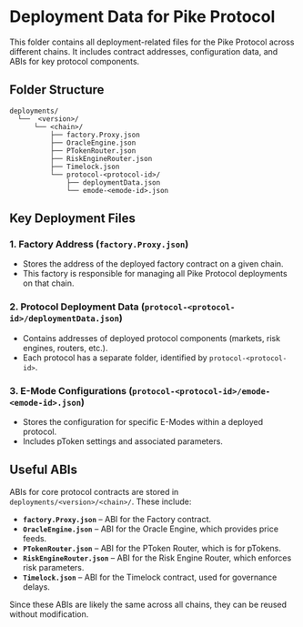# Deployment Data for Pike Protocol

This folder contains all deployment-related files for the Pike Protocol across different chains. It includes contract addresses, configuration data, and ABIs for key protocol components.

## Folder Structure

```
deployments/
  └──  <version>/
      └── <chain>/
          ├── factory.Proxy.json
          ├── OracleEngine.json
          ├── PTokenRouter.json
          ├── RiskEngineRouter.json
          ├── Timelock.json
          └── protocol-<protocol-id>/
              ├── deploymentData.json
              └── emode-<emode-id>.json
```

## Key Deployment Files

### 1. **Factory Address** (`factory.Proxy.json`)

- Stores the address of the deployed factory contract on a given chain.
- This factory is responsible for managing all Pike Protocol deployments on that chain.

### 2. **Protocol Deployment Data** (`protocol-<protocol-id>/deploymentData.json`)

- Contains addresses of deployed protocol components (markets, risk engines, routers, etc.).
- Each protocol has a separate folder, identified by `protocol-<protocol-id>`.

### 3. **E-Mode Configurations** (`protocol-<protocol-id>/emode-<emode-id>.json`)

- Stores the configuration for specific E-Modes within a deployed protocol.
- Includes pToken settings and associated parameters.

## Useful ABIs

ABIs for core protocol contracts are stored in `deployments/<version>/<chain>/`. These include:

- **`factory.Proxy.json`** – ABI for the Factory contract.
- **`OracleEngine.json`** – ABI for the Oracle Engine, which provides price feeds.
- **`PTokenRouter.json`** – ABI for the PToken Router, which is for pTokens.
- **`RiskEngineRouter.json`** – ABI for the Risk Engine Router, which enforces risk parameters.
- **`Timelock.json`** – ABI for the Timelock contract, used for governance delays.

Since these ABIs are likely the same across all chains, they can be reused without modification.
